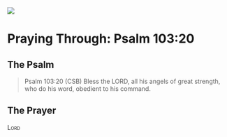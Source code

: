 <img class="intro-right" src="/images/art-paris-psalter.jpg">

# Praying Through: Psalm 103:20

## The Psalm

>Psalm 103:20 (CSB)   Bless the LORD, all his angels of great strength, who do his word, obedient to his command. 

## The Prayer

<div style="font-variant: small-caps;">
Lord
</div>

